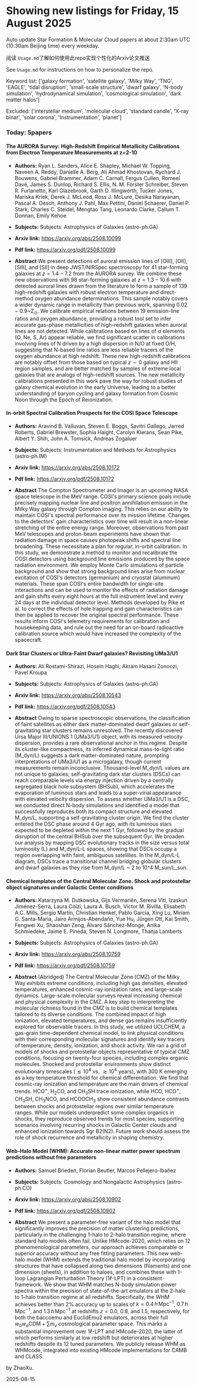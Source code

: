 # Showing new listings for Friday, 15 August 2025
Auto update Star Formation & Molecular Cloud papers at about 2:30am UTC (10:30am Beijing time) every weekday.


阅读 `Usage.md`了解如何使用此repo实现个性化的Arxiv论文推送

See `Usage.md` for instructions on how to personalize the repo. 


Keyword list: ['galaxy formation', 'satellite galaxy', 'Milky Way', 'TNG', 'EAGLE', 'tidal disruption', 'small-scale structure', 'dwarf galaxy', 'N-body simulation', 'hydrodynamical simulation', 'cosmological simulation', 'dark matter halos']


Excluded: ['interstellar medium', 'molecular cloud', 'standard candle', 'X-ray binar', 'solar corona', 'Instrumentation', 'planet']


### Today: 5papers 
#### The AURORA Survey: High-Redshift Empirical Metallicity Calibrations from Electron Temperature Measurements at z=2-10
 - **Authors:** Ryan L. Sanders, Alice E. Shapley, Michael W. Topping, Naveen A. Reddy, Danielle A. Berg, Ali Ahmad Khostovan, Rychard J. Bouwens, Gabriel Brammer, Adam C. Carnall, Fergus Cullen, Romeel Davé, James S. Dunlop, Richard S. Ellis, N. M. Förster Schreiber, Steven R. Furlanetto, Karl Glazebrook, Garth D. Illingworth, Tucker Jones, Mariska Kriek, Derek J. McLeod, Ross J. McLure, Desika Narayanan, Pascal A. Oesch, Anthony J. Pahl, Max Pettini, Daniel Schaerer, Daniel P. Stark, Charles C. Steidel, Mengtao Tang, Leonardo Clarke, Callum T. Donnan, Emily Kehoe
 - **Subjects:** Subjects:
Astrophysics of Galaxies (astro-ph.GA)
 - **Arxiv link:** https://arxiv.org/abs/2508.10099

 - **Pdf link:** https://arxiv.org/pdf/2508.10099

 - **Abstract**
 We present detections of auroral emission lines of [OIII], [OII], [SIII], and [SII] in deep JWST/NIRSpec spectroscopy for 41 star-forming galaxies at $z=1.4-7.2$ from the AURORA survey. We combine these new observations with 98 star-forming galaxies at $z=1.3-10.6$ with detected auroral lines drawn from the literature to form a sample of 139 high-redshift galaxies with robust electron temperature and direct-method oxygen abundance determinations. This sample notably covers a wider dynamic range in metallicity than previous work, spanning $0.02-0.9$~Z$_\odot$. We calibrate empirical relations between 19 emission-line ratios and oxygen abundance, providing a robust tool set to infer accurate gas-phase metallicities of high-redshift galaxies when auroral lines are not detected. While calibrations based on lines of $\alpha$ elements (O, Ne, S, Ar) appear reliable, we find significant scatter in calibrations involving lines of N driven by a high dispersion in N/O at fixed O/H, suggesting that N-based line ratios are less reliable tracers of the oxygen abundance at high redshift. These new high-redshift calibrations are notably offset from those based on typical $z\sim0$ galaxy and HII region samples, and are better matched by samples of extreme local galaxies that are analogs of high-redshift sources. The new metallicity calibrations presented in this work pave the way for robust studies of galaxy chemical evolution in the early Universe, leading to a better understanding of baryon cycling and galaxy formation from Cosmic Noon through the Epoch of Reionization.
#### In-orbit Spectral Calibration Prospects for the COSI Space Telescope
 - **Authors:** Aravind B. Valluvan, Steven E. Boggs, Savitri Gallego, Jarred Roberts, Gabriel Brewster, Sophia Haight, Carolyn Kierans, Sean Pike, Albert Y. Shih, John A. Tomsick, Andreas Zogaluer
 - **Subjects:** Subjects:
Instrumentation and Methods for Astrophysics (astro-ph.IM)
 - **Arxiv link:** https://arxiv.org/abs/2508.10172

 - **Pdf link:** https://arxiv.org/pdf/2508.10172

 - **Abstract**
 The Compton Spectrometer and Imager is an upcoming NASA space telescope in the MeV range. COSI's primary science goals include precisely mapping nuclear line and positron annihilation emission in the Milky Way galaxy through Compton imaging. This relies on our ability to maintain COSI's spectral performance over its mission lifetime. Changes to the detectors' gain characteristics over time will result in a non-linear stretching of the entire energy range. Moreover, observations from past MeV telescopes and proton-beam experiments have shown that radiation damage in space causes photopeak shifts and spectral line broadening. These necessitate a plan for regular, in-orbit calibration. In this study, we demonstrate a method to monitor and recalibrate the COSI detectors using background line emissions produced by the space radiation environment. We employ Monte Carlo simulations of particle background and show that strong background lines arise from nuclear excitation of COSI's detectors (germanium) and cryostat (aluminum) materials. These span COSI's entire bandwidth for single-site interactions and can be used to monitor the effects of radiation damage and gain shifts every eight hours at the full instrument level and every 24 days at the individual detector level. Methods developed by Pike et al. to correct the effects of hole trapping and gain characteristics can then be applied to recover the original spectral performance. These results inform COSI's telemetry requirements for calibration and housekeeping data, and rule out the need for an on-board radioactive calibration source which would have increased the complexity of the spacecraft.
#### Dark Star Clusters or Ultra-Faint Dwarf galaxies? Revisiting UMa3/U1
 - **Authors:** Ali Rostami-Shirazi, Hosein Haghi, Akram Hasani Zonoozi, Pavel Kroupa
 - **Subjects:** Subjects:
Astrophysics of Galaxies (astro-ph.GA)
 - **Arxiv link:** https://arxiv.org/abs/2508.10543

 - **Pdf link:** https://arxiv.org/pdf/2508.10543

 - **Abstract**
 Owing to sparse spectroscopic observations, the classification of faint satellites as either dark matter-dominated dwarf galaxies or self-gravitating star clusters remains unresolved. The recently discovered Ursa Major III/UNIONS 1 (UMa3/U1) object, with its measured velocity dispersion, provides a rare observational anchor in this regime. Despite its cluster-like compactness, its inferred dynamical mass-to-light ratio (M_dyn/L) suggests a dark matter-dominated nature, prompting interpretations of UMa3/U1 as a microgalaxy, though current measurements remain inconclusive. Thousand-level M_dyn/L values are not unique to galaxies; self-gravitating dark star clusters (DSCs) can reach comparable levels via energy injection driven by a centrally segregated black hole subsystem (BHSub), which accelerates the evaporation of luminous stars and leads to a super-virial appearance with elevated velocity dispersion. To assess whether UMa3/U1 is a DSC, we conducted direct N-body simulations and identified a model that successfully reproduces both its compact structure and elevated M_dyn/L, supporting a self-gravitating cluster origin. We find the cluster entered the DSC phase around 4 Gyr ago, with its luminous stars expected to be depleted within the next 1 Gyr, followed by the gradual disruption of the central BHSub over the subsequent Gyr. We broaden our analysis by mapping DSC evolutionary tracks in the size versus total luminosity (L) and M_dyn/L-L spaces, showing that DSCs occupy a region overlapping with faint, ambiguous satellites. In the M_dyn/L-L diagram, DSCs trace a transitional channel bridging globular clusters and dwarf galaxies as they rise from M_dyn/L ~ 2 to 10^4 M_sun/L_sun.
#### Chemical templates of the Central Molecular Zone. Shock and protostellar object signatures under Galactic Center conditions
 - **Authors:** Katarzyna M. Dutkowska, Gijs Vermariën, Serena Viti, Izaskun Jiménez-Serra, Laura Colzi, Laura A. Busch, Víctor M. Rivilla, Elisabeth A.C. Mills, Sergio Martín, Christian Henkel, Pablo García, Xing Lu, Miriam G. Santa-Maria, Jairo Armijos-Abendaño, Yue Hu, Jürgen Ott, Kai Smith, Fengwei Xu, Shaoshan Zeng, Álvaro Sánchez-Monge, Anika Schmiedeke, Jaime E. Pineda, Steven N. Longmore, Thanja Lamberts
 - **Subjects:** Subjects:
Astrophysics of Galaxies (astro-ph.GA)
 - **Arxiv link:** https://arxiv.org/abs/2508.10759

 - **Pdf link:** https://arxiv.org/pdf/2508.10759

 - **Abstract**
 (Abridged) The Central Molecular Zone (CMZ) of the Milky Way exhibits extreme conditions, including high gas densities, elevated temperatures, enhanced cosmic-ray ionization rates, and large-scale dynamics. Large-scale molecular surveys reveal increasing chemical and physical complexity in the CMZ. A key step to interpreting the molecular richness found in the CMZ is to build chemical templates tailored to its diverse conditions. The combined impact of high ionization, elevated temperatures, and dense gas remains insufficiently explored for observable tracers. In this study, we utilized UCLCHEM, a gas-grain time-dependent chemical model, to link physical conditions with their corresponding molecular signatures and identify key tracers of temperature, density, ionization, and shock activity. We ran a grid of models of shocks and protostellar objects representative of typical CMZ conditions, focusing on twenty-four species, including complex organic molecules. Shocked and protostellar environments show distinct evolutionary timescales ($\lesssim 10^4$ vs. $\gtrsim 10^4$ years), with 300 K emerging as a key temperature threshold for chemical differentiation. We find that cosmic-ray ionization and temperature are the main drivers of chemical trends. HCO$^+$, H$_2$CO, and CH$_3$SH trace ionization, while HCO, HCO$^+$, CH$_3$SH, CH$_3$NCO, and HCOOCH$_3$ show consistent abundance contrasts between shocks and protostellar regions over similar temperature ranges. While our models underpredict some complex organics in shocks, they reproduce observed trends for most species, supporting scenarios involving recurring shocks in Galactic Center clouds and enhanced ionization towards Sgr B2(N2). Future work should assess the role of shock recurrence and metallicity in shaping chemistry.
#### Web-Halo Model (WHM): Accurate non-linear matter power spectrum predictions without free parameters
 - **Authors:** Samuel Brieden, Florian Beutler, Marcos Pellejero-Ibañez
 - **Subjects:** Subjects:
Cosmology and Nongalactic Astrophysics (astro-ph.CO)
 - **Arxiv link:** https://arxiv.org/abs/2508.10902

 - **Pdf link:** https://arxiv.org/pdf/2508.10902

 - **Abstract**
 We present a parameter-free variant of the halo model that significantly improves the precision of matter clustering predictions, particularly in the challenging 1-halo to 2-halo transition regime, where standard halo models often fail. Unlike HMcode-2020, which relies on 12 phenomenological parameters, our approach achieves comparable or superior accuracy without any free fitting parameters. This new web-halo model (WHM) extends the traditional halo model by incorporating structures that have collapsed along two dimensions (filaments) and one dimension (sheets), in addition to haloes, and combines these with 1-loop Lagrangian Perturbation Theory (1$\ell$-LPT) in a consistent framework. We show that WHM matches N-body simulation power spectra within the precision of state-of-the-art emulators at the 2-halo to 1-halo transition regime at all redshifts. Specifically, the WHM achieves better than 2\% accuracy up to scales of $k = 0.4\, h\,\mathrm{Mpc}^{-1}$, $0.7\, h\,\mathrm{Mpc}^{-1}$, and $1.3\, h\,\mathrm{Mpc}^{-1}$ at redshifts $z = 0.0$, $0.8$, and $1.5$, respectively, for both the baccoemu and EuclidEmu2 emulators, across their full $w_0w_a\mathrm{CDM} + \sum m_\nu$ cosmological parameter space. This marks a substantial improvement over 1$\ell$-LPT and HMcode-2020, the latter of which performs similarly at low redshift but deteriorates at higher redshifts despite its 12 tuned parameters. We publicly release WHM as WHMcode, integrated into existing HMcode implementations for CAMB and CLASS.


by ZhaoXu. 


2025-08-15
